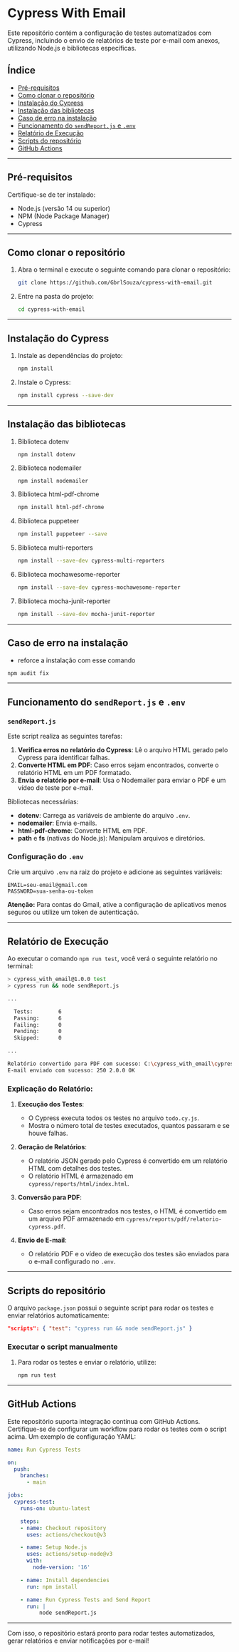 # Cypress With Email

Este repositório contém a configuração de testes automatizados com Cypress, incluindo o envio de relatórios de teste por e-mail com anexos, utilizando Node.js e bibliotecas específicas.

## Índice

- [Pré-requisitos](#pré-requisitos)
- [Como clonar o repositório](#como-clonar-o-repositório)
- [Instalação do Cypress](#instalação-do-cypress)
- [Instalação das bibliotecas](#instalação-das-bibliotecas)
- [Caso de erro na instalação](#caso-de-erro-na-instalação)
- [Funcionamento do `sendReport.js` e `.env`](#funcionamento-do-sendreportjs-e-env)
- [Relatório de Execução](#relatório-de-execução)
- [Scripts do repositório](#scripts-do-repositório)
- [GitHub Actions](#github-actions)

---

## Pré-requisitos

Certifique-se de ter instalado:
- Node.js (versão 14 ou superior)
- NPM (Node Package Manager)
- Cypress

---

## Como clonar o repositório

1. Abra o terminal e execute o seguinte comando para clonar o repositório:
   ```bash
   git clone https://github.com/GbrlSouza/cypress-with-email.git
   ```

2. Entre na pasta do projeto:
   ```bash
   cd cypress-with-email
   ```

---

## Instalação do Cypress

1. Instale as dependências do projeto:
   ```bash
   npm install
   ```

2. Instale o Cypress:
   ```bash
   npm install cypress --save-dev
   ```

---

## Instalação das bibliotecas

1. Biblioteca dotenv
   ```bash
   npm install dotenv
   ```

2. Biblioteca nodemailer
   ```bashs
   npm install nodemailer
   ```
   
3. Biblioteca html-pdf-chrome
   ```bash
   npm install html-pdf-chrome
   ```
   
4. Biblioteca puppeteer
   ```bash
   npm install puppeteer --save
   ```
   
5. Biblioteca multi-reporters
   ```bash
   npm install --save-dev cypress-multi-reporters
   ```
   
6. Biblioteca mochawesome-reporter
   ```bash
   npm install --save-dev cypress-mochawesome-reporter
   ```

7. Biblioteca mocha-junit-reporter
   ```bash
   npm install --save-dev mocha-junit-reporter
   ```

---

## Caso de erro na instalação

   - reforce a instalação com esse comando
   ```bash
   npm audit fix
   ```

---

## Funcionamento do `sendReport.js` e `.env`

### `sendReport.js`

Este script realiza as seguintes tarefas:
1. **Verifica erros no relatório do Cypress**: Lê o arquivo HTML gerado pelo Cypress para identificar falhas.
2. **Converte HTML em PDF**: Caso erros sejam encontrados, converte o relatório HTML em um PDF formatado.
3. **Envia o relatório por e-mail**: Usa o Nodemailer para enviar o PDF e um vídeo de teste por e-mail.

Bibliotecas necessárias:
- **dotenv**: Carrega as variáveis de ambiente do arquivo `.env`.
- **nodemailer**: Envia e-mails.
- **html-pdf-chrome**: Converte HTML em PDF.
- **path** e **fs** (nativas do Node.js): Manipulam arquivos e diretórios.

### Configuração do `.env`

Crie um arquivo `.env` na raiz do projeto e adicione as seguintes variáveis:
   ```env
   EMAIL=seu-email@gmail.com
   PASSWORD=sua-senha-ou-token
   ```

**Atenção:** Para contas do Gmail, ative a configuração de aplicativos menos seguros ou utilize um token de autenticação.

---

## Relatório de Execução

Ao executar o comando `npm run test`, você verá o seguinte relatório no terminal:

   ```bash
   > cypress_with_email@1.0.0 test
   > cypress run && node sendReport.js
   
   ...
   
     Tests:        6
     Passing:      6
     Failing:      0
     Pending:      0
     Skipped:      0
   
   ...
   
   Relatório convertido para PDF com sucesso: C:\cypress_with_email\cypress\reports\pdf\relatorio-cypress.pdf
   E-mail enviado com sucesso: 250 2.0.0 OK
   ```

### Explicação do Relatório:

1. **Execução dos Testes**:
   - O Cypress executa todos os testes no arquivo `todo.cy.js`.
   - Mostra o número total de testes executados, quantos passaram e se houve falhas.

2. **Geração de Relatórios**:
   - O relatório JSON gerado pelo Cypress é convertido em um relatório HTML com detalhes dos testes.
   - O relatório HTML é armazenado em `cypress/reports/html/index.html`.

3. **Conversão para PDF**:
   - Caso erros sejam encontrados nos testes, o HTML é convertido em um arquivo PDF armazenado em `cypress/reports/pdf/relatorio-cypress.pdf`.

4. **Envio de E-mail**:
   - O relatório PDF e o vídeo de execução dos testes são enviados para o e-mail configurado no `.env`.

---

## Scripts do repositório

O arquivo `package.json` possui o seguinte script para rodar os testes e enviar relatórios automaticamente:
   ```json
   "scripts": { "test": "cypress run && node sendReport.js" }
   ```

### Executar o script manualmente

1. Para rodar os testes e enviar o relatório, utilize:
   ```bash
   npm run test
   ```

---

## GitHub Actions

Este repositório suporta integração contínua com GitHub Actions. Certifique-se de configurar um workflow para rodar os testes com o script acima. Um exemplo de configuração YAML:

   ```yaml
   name: Run Cypress Tests
   
   on:
     push:
       branches:
         - main
   
   jobs:
     cypress-test:
       runs-on: ubuntu-latest
   
       steps:
       - name: Checkout repository
         uses: actions/checkout@v3
   
       - name: Setup Node.js
         uses: actions/setup-node@v3
         with:
           node-version: '16'
   
       - name: Install dependencies
         run: npm install
   
       - name: Run Cypress Tests and Send Report
         run: |
             node sendReport.js 
   ```

---

Com isso, o repositório estará pronto para rodar testes automatizados, gerar relatórios e enviar notificações por e-mail!
